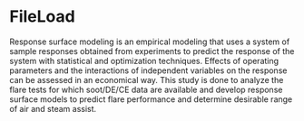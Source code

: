 # FileLoad
Response surface modeling is an empirical modeling that uses a system of sample responses obtained from 
experiments to predict the response of the system with statistical and optimization techniques. 
Effects of operating parameters and the interactions of independent variables on the response can be assessed in an economical way. 
This study is done to analyze the flare tests for which soot/DE/CE data are available and develop response surface models to predict 
flare performance and determine desirable range of air and steam assist.
